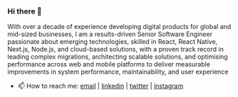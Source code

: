 ### Hi there 👋

With over a decade of experience developing digital products for global and mid-sized
businesses, I am a results-driven Senior Software Engineer passionate about emerging
technologies, skilled in React, React Native, Next.js, Node.js, and cloud-based
solutions, with a proven track record in leading complex migrations, architecting
scalable solutions, and optimising performance across web and mobile platforms to
deliver measurable improvements in system performance, maintainability, and user
experience

- 📫 How to reach me: [email](justin@fuchsfox.com) | [linkedin](https://www.linkedin.com/in/jctfox/) | [twitter](https://twitter.com/jct_fox) | [instagram](https://www.instagram.com/jctfox/)

<!--
**jctf/jctf** is a ✨ _special_ ✨ repository because its `README.md` (this file) appears on your GitHub profile.

Here are some ideas to get you started:

- 🔭 I’m currently working on ...
- 🌱 I’m currently learning ...
- 👯 I’m looking to collaborate on ...
- 🤔 I’m looking for help with ...
- 💬 Ask me about ...
- 📫 How to reach me: ...
- 😄 Pronouns: ...
- ⚡ Fun fact: ...
-->
